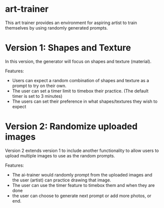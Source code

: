 # art-trainer
This art trainer provides an environment for aspiring artist to train themselves by using randomly generated prompts.

# Version 1: Shapes and Texture
In this version, the generator will focus on shapes and texture (material). 

Features:
- Users can expect a random combination of shapes and texture as a prompt to try on their own.
- The user can set a timer limit to timebox their practice. (The default timer is set to 3 minutes)
- The users can set their preference in what shapes/textures they wish to expect


# Version 2: Randomize uploaded images
Version 2 extends version 1 to include another functionality to allow users to upload multiple images to use as the random prompts. 

Features:
- The ai-trainer would randomly prompt from the uploaded images and the user (artist) can practice drawing that image. 
- The user can use the timer feature to timebox them and when they are done
- the user can choose to generate next prompt or add more photos, or end.
